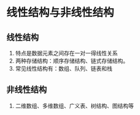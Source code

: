 # 线性结构与非线性结构

## 线性结构

1. 特点是数据元素之间存在一对一得线性关系
2. 两种存储结构：顺序存储结构、链式存储结构。
3. 常见线性结构有：数组、队列、链表和栈

## 非线性结构

1. 二维数组、多维数组、广义表、树结构、图结构等